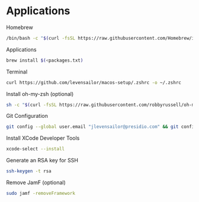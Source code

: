# Applications

Homebrew
```sh
/bin/bash -c "$(curl -fsSL https://raw.githubusercontent.com/Homebrew/install/HEAD/install.sh)"
```

Applications
```sh
brew install $(<packages.txt)
```

Terminal
```sh
curl https://github.com/levensailor/macos-setup/.zshrc -o ~/.zshrc
```

Install oh-my-zsh (optional)
```sh
sh -c "$(curl -fsSL https://raw.githubusercontent.com/robbyrussell/oh-my-zsh/master/tools/install.sh)"
```

Git Configuration
```sh
git config --global user.email "jlevensailor@presidio.com" && git config --global user.name "Jeff Levensailor"
```

Install XCode Developer Tools
```sh
xcode-select --install
```

Generate an RSA key for SSH
```sh
ssh-keygen -t rsa
```

Remove JamF (optional)
```sh
sudo jamf -removeFramework
```


